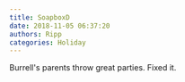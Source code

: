 ```yaml
---
title: SoapboxD
date: 2018-11-05 06:37:20
authors: Ripp
categories: Holiday
---
```


 Burrell's parents throw great parties.
Fixed it.